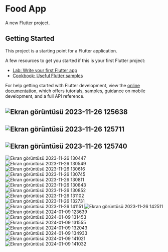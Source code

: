 # Food App
A new Flutter project.

## Getting Started

This project is a starting point for a Flutter application.

A few resources to get you started if this is your first Flutter project:

- [Lab: Write your first Flutter app](https://docs.flutter.dev/get-started/codelab)
- [Cookbook: Useful Flutter samples](https://docs.flutter.dev/cookbook)

For help getting started with Flutter development, view the
[online documentation](https://docs.flutter.dev/), which offers tutorials,
samples, guidance on mobile development, and a full API reference.

![Ekran görüntüsü 2023-11-26 125638](https://github.com/user-attachments/assets/25d3235c-9c1d-4e19-8698-4958776ecb98)
-
![Ekran görüntüsü 2023-11-26 125711](https://github.com/user-attachments/assets/b6822fdc-2473-4d95-b873-4b0da8167fed)
-
![Ekran görüntüsü 2023-11-26 125740](https://github.com/user-attachments/assets/11fc1bfb-719f-45a2-89e2-54d546092f01)
-
![Ekran görüntüsü 2023-11-26 130447](https://github.com/user-attachments/assets/7afe5702-4b17-45c1-9bc7-51a1f1ab8534)
![Ekran görüntüsü 2023-11-26 130549](https://github.com/user-attachments/assets/2bee0608-2ede-4d9b-9b45-f37f90334da5)
![Ekran görüntüsü 2023-11-26 130616](https://github.com/user-attachments/assets/733da421-e6dd-491d-a4d8-225532c5d46a)
![Ekran görüntüsü 2023-11-26 130745](https://github.com/user-attachments/assets/193bb5cf-f74f-4967-9d07-783f1492fd2a)
![Ekran görüntüsü 2023-11-26 130811](https://github.com/user-attachments/assets/5c94a78c-51ee-4bcf-818a-c89c0499a56b)
![Ekran görüntüsü 2023-11-26 130843](https://github.com/user-attachments/assets/25cf0bd0-96bd-428f-bd98-0630c7c70a3b)
![Ekran görüntüsü 2023-11-26 130852](https://github.com/user-attachments/assets/6af12bf0-9e47-44e1-b91f-d34776cca9a3)
![Ekran görüntüsü 2023-11-26 131102](https://github.com/user-attachments/assets/520478f9-6514-49de-99d7-e8715cf8c2d4)
![Ekran görüntüsü 2023-11-26 132731](https://github.com/user-attachments/assets/e8f7c2e2-bca8-43f5-a10b-86c4986e107b)
![Ekran görüntüsü 2023-11-26 141151](https://github.com/user-attachments/assets/6f0c01fa-53b3-4d3c-91a0-47154f782997)
![Ekran görüntüsü 2023-11-26 142511](https://github.com/user-attachments/assets/024029b6-852a-4aaf-8d2b-847e02268eb8)
![Ekran görüntüsü 2024-01-09 123639](https://github.com/user-attachments/assets/816aa112-61d5-4bab-8ba8-ff0d3a9d7c4f)
![Ekran görüntüsü 2024-01-09 131453](https://github.com/user-attachments/assets/fe51a74d-c7c4-4c18-a5df-6c8ca85b6cdf)
![Ekran görüntüsü 2024-01-09 131555](https://github.com/user-attachments/assets/d01693a2-48a5-4384-9dc2-b4ad3d79fffc)
![Ekran görüntüsü 2024-01-09 132043](https://github.com/user-attachments/assets/ae55b5c0-e539-4a45-9931-b460544adb1b)
![Ekran görüntüsü 2024-01-09 134933](https://github.com/user-attachments/assets/4a9740bc-8bdc-4625-b5f5-c83e424f571e)
![Ekran görüntüsü 2024-01-09 141021](https://github.com/user-attachments/assets/b10a7ec1-fee2-47b3-8147-ee6e0815dc72)
![Ekran görüntüsü 2024-01-09 141032](https://github.com/user-attachments/assets/ff4143bd-3a29-43f1-bb56-40e78e87393c)
